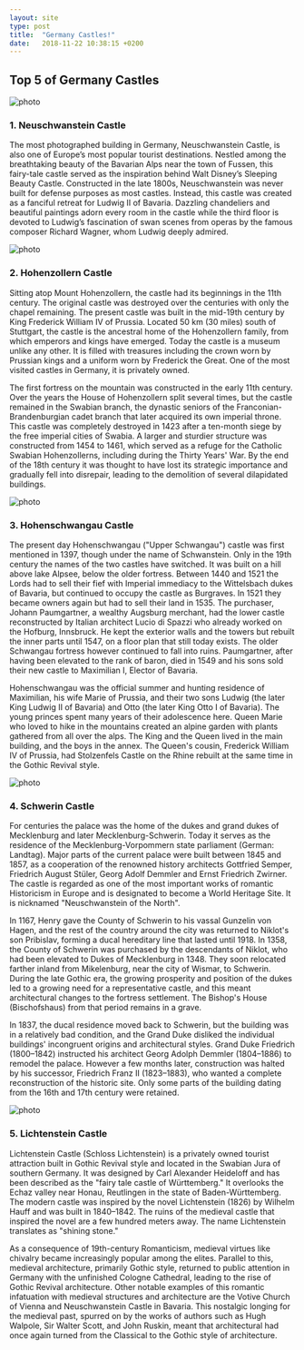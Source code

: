 ```yaml
---
layout: site
type: post
title:  "Germany Castles!"
date:   2018-11-22 10:38:15 +0200
---
```



<section class="post-germany">
    <div class="germany-castles">
        <h2>Top 5 of Germany Castles</h2>
        <article class="neuschwanstein">
            <img src="{{ site.baseurl }}/assets/Germany Castles/Neuschwanstein_Castle.jpg" alt="photo">
            <h3>1. Neuschwanstein Castle</h3>
            <p>The most photographed building in Germany, Neuschwanstein Castle, is also one of Europe’s most popular tourist destinations. Nestled among the breathtaking beauty of the Bavarian Alps near the town of Fussen, this fairy-tale castle served as the inspiration behind Walt Disney’s Sleeping Beauty Castle. Constructed in the late 1800s, Neuschwanstein was never built for defense purposes as most castles. Instead, this castle was created as a fanciful retreat for Ludwig II of Bavaria. Dazzling chandeliers and beautiful paintings adorn every room in the castle while the third floor is devoted to Ludwig’s fascination of swan scenes from operas by the famous composer Richard Wagner, whom Ludwig deeply admired.</p>
        </article>
        <article class="hohenzollern">
            <img src="{{ site.baseurl }}/assets/Germany Castles/hohenzollern_castle.jpg" alt="photo">
            <h3>2. Hohenzollern Castle</h3>
            <p>Sitting atop Mount Hohenzollern, the castle had its beginnings in the 11th century. The original castle was destroyed over the centuries with only the chapel remaining. The present castle was built in the mid-19th century by King Frederick William IV of Prussia. Located 50 km (30 miles) south of Stuttgart, the castle is the ancestral home of the Hohenzollern family, from which emperors and kings have emerged. Today the castle is a museum unlike any other. It is filled with treasures including the crown worn by Prussian kings and a uniform worn by Frederick the Great. One of the most visited castles in Germany, it is privately owned.</p>
            <p>The first fortress on the mountain was constructed in the early 11th century. Over the years the House of Hohenzollern split several times, but the castle remained in the Swabian branch, the dynastic seniors of the Franconian-Brandenburgian cadet branch that later acquired its own imperial throne. This castle was completely destroyed in 1423 after a ten-month siege by the free imperial cities of Swabia. A larger and sturdier structure was constructed from 1454 to 1461, which served as a refuge for the Catholic Swabian Hohenzollerns, including during the Thirty Years' War. By the end of the 18th century it was thought to have lost its strategic importance and gradually fell into disrepair, leading to the demolition of several dilapidated buildings.</p>
        </article>
        <article class="hohenschwangau">
            <img src="{{ site.baseurl }}/assets/Germany Castles/Hohenschwangau-Castle.jpg" alt="photo">
            <h3>3. Hohenschwangau Castle</h3>
            <p>The present day Hohenschwangau ("Upper Schwangau") castle was first mentioned in 1397, though under the name of Schwanstein. Only in the 19th century the names of the two castles have switched. It was built on a hill above lake Alpsee, below the older fortress. Between 1440 and 1521 the Lords had to sell their fief with Imperial immediacy to the Wittelsbach dukes of Bavaria, but continued to occupy the castle as Burgraves. In 1521 they became owners again but had to sell their land in 1535. The purchaser, Johann Paumgartner, a wealthy Augsburg merchant, had the lower castle reconstructed by Italian architect Lucio di Spazzi who already worked on the Hofburg, Innsbruck. He kept the exterior walls and the towers but rebuilt the inner parts until 1547, on a floor plan that still today exists. The older Schwangau fortress however continued to fall into ruins. Paumgartner, after having been elevated to the rank of baron, died in 1549 and his sons sold their new castle to Maximilian I, Elector of Bavaria.</p>
            <p>Hohenschwangau was the official summer and hunting residence of Maximilian, his wife Marie of Prussia, and their two sons Ludwig (the later King Ludwig II of Bavaria) and Otto (the later King Otto I of Bavaria). The young princes spent many years of their adolescence here. Queen Marie who loved to hike in the mountains created an alpine garden with plants gathered from all over the alps. The King and the Queen lived in the main building, and the boys in the annex. The Queen's cousin, Frederick William IV of Prussia, had Stolzenfels Castle on the Rhine rebuilt at the same time in the Gothic Revival style.</p>
        </article>
        <article class="schwerin">
            <img src="{{ site.baseurl }}/assets/Germany Castles/schwerin-palace-germany-29182-1920x1200.jpg" alt="photo">
            <h3>4. Schwerin Castle</h3>
            <p>For centuries the palace was the home of the dukes and grand dukes of Mecklenburg and later Mecklenburg-Schwerin. Today it serves as the residence of the Mecklenburg-Vorpommern state parliament (German: Landtag). Major parts of the current palace were built between 1845 and 1857, as a cooperation of the renowned history architects Gottfried Semper, Friedrich August Stüler, Georg Adolf Demmler and Ernst Friedrich Zwirner. The castle is regarded as one of the most important works of romantic Historicism in Europe and is designated to become a World Heritage Site. It is nicknamed "Neuschwanstein of the North".</p>
            <p>In 1167, Henry gave the County of Schwerin to his vassal Gunzelin von Hagen, and the rest of the country around the city was returned to Niklot's son Pribislav, forming a ducal hereditary line that lasted until 1918. In 1358, the County of Schwerin was purchased by the descendants of Niklot, who had been elevated to Dukes of Mecklenburg in 1348. They soon relocated farther inland from Mikelenburg, near the city of Wismar, to Schwerin. During the late Gothic era, the growing prosperity and position of the dukes led to a growing need for a representative castle, and this meant architectural changes to the fortress settlement. The Bishop's House (Bischofshaus) from that period remains in a grave.</p>
            <p>In 1837, the ducal residence moved back to Schwerin, but the building was in a relatively bad condition, and the Grand Duke disliked the individual buildings' incongruent origins and architectural styles. Grand Duke Friedrich (1800–1842) instructed his architect Georg Adolph Demmler (1804–1886) to remodel the palace. However a few months later, construction was halted by his successor, Friedrich Franz II (1823–1883), who wanted a complete reconstruction of the historic site. Only some parts of the building dating from the 16th and 17th century were retained.</p>
        </article>
        <article class="lichtenstein">
            <img src="{{ site.baseurl }}/assets/Germany Castles/castle-lichtenstein-germany-shutterstock.jpg" alt="photo">
            <h3>5. Lichtenstein Castle</h3>
            <p>Lichtenstein Castle (Schloss Lichtenstein) is a privately owned tourist attraction built in Gothic Revival style and located in the Swabian Jura of southern Germany. It was designed by Carl Alexander Heideloff and has been described as the "fairy tale castle of Württemberg." It overlooks the Echaz valley near Honau, Reutlingen in the state of Baden-Württemberg. The modern castle was inspired by the novel Lichtenstein (1826) by Wilhelm Hauff and was built in 1840–1842. The ruins of the medieval castle that inspired the novel are a few hundred meters away. The name Lichtenstein translates as "shining stone."</p>
            <p>As a consequence of 19th-century Romanticism, medieval virtues like chivalry became increasingly popular among the elites. Parallel to this, medieval architecture, primarily Gothic style, returned to public attention in Germany with the unfinished Cologne Cathedral, leading to the rise of Gothic Revival architecture. Other notable examples of this romantic infatuation with medieval structures and architecture are the Votive Church of Vienna and Neuschwanstein Castle in Bavaria. This nostalgic longing for the medieval past, spurred on by the works of authors such as Hugh Walpole, Sir Walter Scott, and John Ruskin, meant that architectural had once again turned from the Classical to the Gothic style of architecture.</p>
        </article>
    </div> 
</section>

